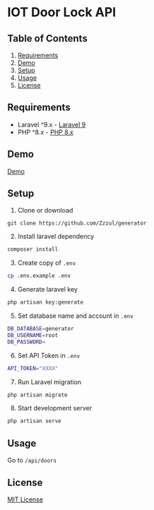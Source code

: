 # IOT Door Lock API

## Table of Contents
1. [Requirements](#requirements)
2. [Demo](#demo)
2. [Setup](#setup)
3. [Usage](#usage)
4. [License](#license)

## Requirements
- Laravel ^9.x - [Laravel 9](https://laravel.com/docs/9.x)
- PHP ^8.x - [PHP 8.x](https://www.php.net/releases/8.0/en.php)

## Demo
[Demo](https://iot-back-end.herokuapp.com/api/doors?api_token=kgbI2lLqKVQNUMNFkg9kE6DaMDQmX)

## Setup
1. Clone or download
```shell
git clone https://github.com/Zzzul/generator
```

2. Install laravel dependency
```sh
composer install
```

3. Create copy of ```.env```
```sh
cp .env.example .env
```

4. Generate laravel key
```sh
php artisan key:generate
```

5. Set database name and account in ```.env```
```sh
DB_DATABASE=generator
DB_USERNAME=root
DB_PASSWORD=
```

6. Set API Token in ```.env```
```sh
API_TOKEN="XXXX"
```

7.  Run Laravel migration
```sh
php artisan migrate 
``` 

8. Start development server
```sh
php artisan serve
``` 

## Usage
Go to ```/api/doors```

## License
[MIT License](./LICENSE)
